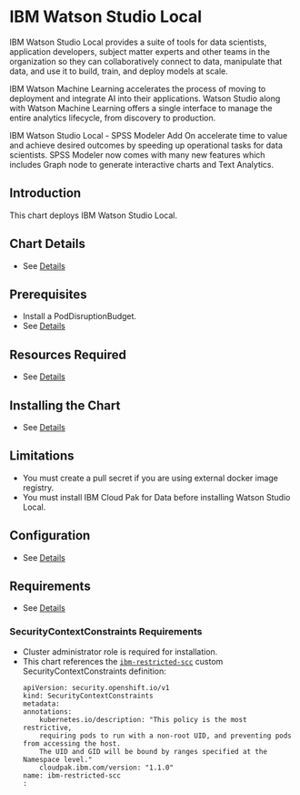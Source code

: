 # IBM Watson Studio Local

IBM Watson Studio Local provides a suite of tools for data scientists, application developers, subject matter experts and other teams in the organization so they can collaboratively connect to data, manipulate that data, and use it to build, train, and deploy models at scale.

IBM Watson Machine Learning accelerates the process of moving to deployment and integrate AI into their applications. Watson Studio along with Watson Machine Learning offers a single interface to manage the entire analytics lifecycle, from discovery to production.

IBM Watson Studio Local - SPSS Modeler Add On accelerate time to value and achieve desired outcomes by speeding up operational tasks for data scientists. SPSS Modeler now comes with many new features which includes Graph node to generate interactive charts and Text Analytics.

## Introduction

This chart deploys IBM Watson Studio Local.

## Chart Details

- See [Details](https://www.ibm.com/support/producthub/icpdata/docs/content/SSQNUZ_current/cpd/overview/overview.html)

## Prerequisites

- Install a PodDisruptionBudget.
- See [Details](https://www.ibm.com/support/producthub/icpdata/docs/content/SSQNUZ_current/cpd/install/install.html)

## Resources Required

- See [Details](https://www.ibm.com/support/producthub/icpdata/docs/content/SSQNUZ_current/cpd/install/install.html)

## Installing the Chart

- See [Details](https://www.ibm.com/support/producthub/icpdata/docs/content/SSQNUZ_current/cpd/svc/services.html)

## Limitations

* You must create a pull secret if you are using external docker image registry.
* You must install IBM Cloud Pak for Data before installing Watson Studio Local.

## Configuration

* See [Details](https://www.ibm.com/support/producthub/icpdata/docs/content/SSQNUZ_current/cpd/install/install.html)

## Requirements

* See [Details](https://www.ibm.com/support/producthub/icpdata/docs/content/SSQNUZ_current/cpd/install/install.html)

### SecurityContextConstraints Requirements

* Cluster administrator role is required for installation.
* This chart references the [`ibm-restricted-scc`](https://ibm.biz/cpkspec-scc) custom SecurityContextConstraints definition:
    ```
    apiVersion: security.openshift.io/v1
    kind: SecurityContextConstraints
    metadata:
    annotations:
        kubernetes.io/description: "This policy is the most restrictive,
        requiring pods to run with a non-root UID, and preventing pods from accessing the host.
        The UID and GID will be bound by ranges specified at the Namespace level."
        cloudpak.ibm.com/version: "1.1.0"
    name: ibm-restricted-scc
    :
    ```
